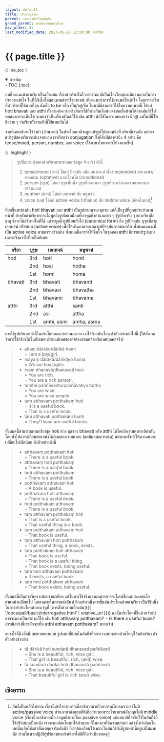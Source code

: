 ```yaml
---
layout: default
title: เป็น/อยู่/คือ
parent: การแต่งประโยคขั้นต้น
grand_parent: บาลีสำหรับคนรุ่นใหม่
nav_order: 25
last_modified_date: 2023-05-28 12:00:00 +0700
---
```


# {{ page.title  }}
{: .no_toc }

<details open markdown="block">
<summary>สารบัญ</summary>
- TOC
{:toc}
</details>

บทนี้จะแนะนำคำกริยาเป็นเบื้องต้น เรื่องคำกริยาในไวยากรณ์บาลีเป็นเรื่องใหญ่และมีความยากในการทำความเข้าใจ ในที่นี้จึงไม่ได้สอนตามตำราไวยากรณ์ เพียงแนะนำการใช้งานพอให้เข้าใจ โดยเราจะเริ่มที่คำกริยาที่ใช้มากที่สุด นั่นคือ to be หรือ เป็น/อยู่/คือ ในบาลีมีสามคำที่ใช้ในความหมายนี้ ได้แก่ hoti bhavati และ atthi ทั้งสามคำความจริงมีการใช้ที่ต่างกันเล็กน้อย (ต่อเมื่อท่านได้อ่านคัมภีร์ไปพอสมควรจะเห็นได้ จะมองว่าเป็นเรื่องสไตล์ก็ได้ เช่น atthi มักใช้ในความหมายว่า มีอยู่) แต่ในที่นี้ให้ถือง่าย ๆ ว่ากริยาทั้งสามตัวนี้ใช้แทนกันได้

จากที่เคยอธิบายไว้ว่าคำ (ส่วนมาก) ในประโยคบาลีจะถูกแปรรูปไปตามหน้าที่ กริยาก็เช่นกัน แต่การแปรรูปของกริยาจะต่างจากนาม เราเรียกว่า conjugation ซึ่งทีสิ่งที่ต้องคำนึง 4 อย่าง คือ tense/mood, person, number, และ voice (ใช้ภาษาไทยจะทำให้งงมากขึ้น)

{: .highlight }
> รูปที่แปรแล้วของคำกริยาสามารถบอกข้อมูล 4 อย่าง ดังนี้
> 1. tense/mood (กาล) ได้แก่ ปัจจุบัน อดีต อนาคต คำสั่ง (imperative) คำแนะนำ/คาดคะเน (optative) และเงื่อนไข (conditional)
> 2. person (บุรุษ) ได้แก่ บุรุษที่หนึ่ง บุรุษที่สอง และ บุรุษที่สาม (ตามความหมายของสรรพนาม)
> 3. number (พจน์) ได้แก่ เอกพจน์ กับ พหูพจน์
> 4. voice (บท) ได้แก่ active voice (ปรัสสบท) กับ middle voice (อัตตโนบท)[^voice]

[^voice]: อันนี้เป็นหลักโบราณ เรื่องนี้เข้าใจยากมากเมื่ออธิบายด้วยไวยากรณ์ไทยเพราะเราไม่มี active/passive voice ส่วนภาษาอังกฤษก็ยังถือว่ายากเพราะไวยากรณ์อังกฤษไม่มี middle voice (เรื่องนี้จะอธิบายเมื่อเราพูดถึงประโยค passive voice) แม้แต่บาลีที่จารึกไว้ในคัมภีร์ก็ใช้ปรัสสบทเป็นหลัก เราจะพบอัตตโนบทได้ส่วนมากก็ในคาถาที่มีความเก่าแก่ กล่าวได้ว่าอัตตโนบทนั้นเลิกใช้แล้วตั้งแต่ยุคจารึกคัมภีร์ ที่เราต้องเรียนไว้เพราะในคัมภีร์ยังมีรูปเหล่านี้อยู่แม้ไม่มากนัก ส่วนในทางปฏิบัติรู้ปรัสสบทอย่างเดียวให้ดีก็ถือว่าเพียงพอ

ที่ยกขึ้นมาข้างต้น hoti bhavati และ atthi เป็นรูปตามพจนานุกรม แต่ก็เป็นรูปที่ถูกแปรแล้วตามหน้าที่ สำหรับคำกริยาเราจะไม่พูดถึงรูปดิบเหมือนที่เราพูดถึงคำนามต่าง ๆ (รูปดิบจริง ๆ ของกริยาคือธาตุ ซึ่งจะไม่อธิบายในที่นี้) แต่จะพูดถึงรูปนิยมทั่วไป (canonical form) คือ รูปปัจจุบัน บุรุษที่สาม เอกพจน์ ปรัสสบท (active voice) เพื่อให้เห็นภาพจะแสดงรูปปัจจุบันกาลของกริยาทั้งสามเฉพาะที่เป็น active voice ตามตารางข้างล่าง ทั้งหมดนี้ควรจำให้ขึ้นใจ ในชุดของ atthi มีการแปรรูปแบบเฉพาะจึงควรใส่ใจเป็นพิเศษ

| กริยา | บุรุษ | เอกพจน์ | พหูพจน์ |
| --- | --- | --- | --- |
| hoti | 3rd | hoti | honti |
|  | 2nd | hosi | hotha |
|  | 1st | homi | homa |
| bhavati | 3rd | bhavati | bhavanti |
|  | 2nd | bhavasi | bhavatha |
|  | 1st | bhavāmi | bhavāma |
| atthi | 3rd | atthi | santi |
|  | 2nd | asi | attha |
|  | 1st | amhi, asmi | amha, asma |

การใช้รูปกริยาเหล่านี้ในประโยคบอกเล่าส่วนมากจะวางไว้ท้ายประโยค ดังตัวอย่างต่อไปนี้ (ให้สังเกตว่าการใช้กริยาไม่ขึ้นกับเพศ เพียงแต่เพศของคำต้องสอดคล้องกับเพศบุคคลจริง)

> - ahaṃ dārako/dārikā homi<br>= I am a boy/girl.
> - mayaṃ dārakā/dārikāyo homa<br>= We are boys/girls.
> - tvaṃ dhanavā/dhanavatī hosi<br>= You are rich.<br>= You are a rich person.
> - tumhe paññāvanto/paññāvatiyo hotha<br>= You are wise.<br>= You are wise people.
> - taṃ atthavaṃ potthakaṃ hoti<br>= It is a useful book.<br>= That is a useful book.
> - tāni atthavati potthakāni honti<br>= They/Those are useful books.

ทั้งหมดนี้สามารถแทนกริยาชุด hoti ด้วย ชุดของ bhavati หรือ atthi ได้โดยมีความหมายเดียวกัน โดยทั่วไปการเปลี่ยนตำแหน่งไม่มีผลต่อความหมาย (แต่มีผลต่อการเน้น) แต่บางครั้งทำให้ความหมายเปลี่ยนไปเล็กน้อย ดังตัวอย่างดังนี้

> - atthavaṃ potthakaṃ hoti<br>= There is a useful book.
> - atthavaṃ hoti potthakaṃ<br>= There is a *useful* book.
> - hoti atthavaṃ potthakaṃ<br>= There is a useful book.
> - potthakaṃ atthavaṃ hoti<br>= A book is useful.
> - potthakaṃ hoti atthavaṃ<br>= There is a useful *book*.
> - hoti potthakaṃ atthavaṃ<br>= There is a useful *book*.
> - taṃ atthavaṃ potthakaṃ hoti<br>= That is a useful book.<br>= That useful thing is a book.
> - taṃ potthakaṃ atthavaṃ hoti<br>= That book is useful.
> - taṃ atthavaṃ hoti potthakaṃ<br>= That useful thing, a book, exists.
> - taṃ potthakaṃ hoti atthavaṃ<br>= That book is useful.<br>= That book is a useful thing.<br>= That book exists, being useful.
> - taṃ hoti atthavaṃ potthakaṃ<br>= It exists, a useful book.
> - taṃ hoti potthakaṃ atthavaṃ<br>= That book exists, being useful.

ทั้งหมดนี้เป็นการวิเคราะห์อย่างละเอียด แต่ในการใช้จริงความหมายอาจจะไม่เปลี่ยนแปลงเลยเมื่อตำแหน่งเปลี่ยนไป โดยเฉพาะในการแต่งฉันท์ อีกอย่างหนึ่งการขึ้นต้นประโยคด้วยคำกริยา เป็นวิธีหนึ่งในการทำประโยคคำถาม (ดูที่ [การตั้งคำถามเบื้องต้น]({{ '/docs/pali/basic/interrogative.html' | relative_url }})) ฉะนั้นประโยคที่ขึ้นด้วย hoti อาจจะมองเป็นคำถามก็ได้ เช่น hoti atthavaṃ potthakaṃ? = Is there a useful book? (กรณีอย่างนี้เรามักจะเห็น atthi atthavaṃ potthakaṃ? มากกว่า)

อย่างไรก็ดี เมื่อมีบทขยายหลายบท รูปแบบที่นิยมในคัมภีร์คือการวางบทขยายส่วนใหญ่ไว้หลังกริยา ดังตัวอย่างข้างล่าง

> - tā dārikā hoti sundarā dhanavatī paññāvatī<br>= She is a beautiful, rich, wise girl.<br>= That girl is beautiful, rich, (and) wise.
> - tā sundarā dārikā hoti dhanavatī paññāvatī<br>= She is a beautiful, rich, wise girl.<br>= That beautiful girl is rich (and) wise.

## เชิงอรรถ
